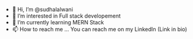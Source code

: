 - 👋 Hi, I’m @sudhalalwani
- 👀 I’m interested in Full stack developement
- 🌱 I’m currently learning MERN Stack
- 📫 How to reach me ... You can reach me on my LinkedIn (Link in bio)

<!---
sudhalalwani/sudhalalwani is a ✨ special ✨ repository because its `README.md` (this file) appears on your GitHub profile.
You can click the Preview link to take a look at your changes.
--->
